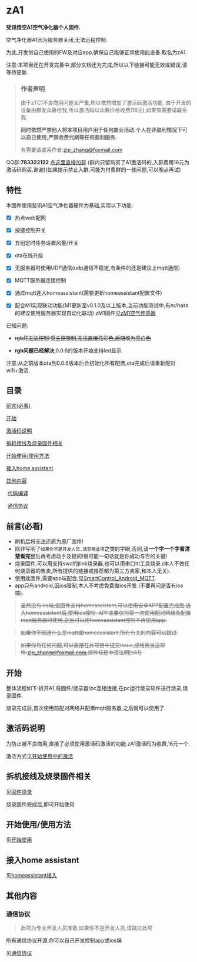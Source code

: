 # zA1

**斐讯悟空A1空气净化器个人固件.** 

空气净化器A1因为服务器关闭,无法远程控制.

为此,开发供自己使用的FW及对应app,确保自己能够正常使用此设备.取名为zA1.



注意:本项目还在开发完善中,部分文档还为完成,所以以下链接可能无效或错误,请等待更新.



> ### 作者声明
>
> 由于zTC1不良商用问题太严重,所以依然增加了激活码激活功能.
> 由于开发的设备由群友众筹给我,所以激活码以众筹价格收费(16元),如果有需要请联系我.
>
> **同时依然严禁他人将本项目用户用于任何商业活动.个人在非盈利情况下可以自己使用,严禁收费代刷等任何盈利服务.**
>
> 有需要请联系作者:zip_zhang@foxmail.com


QQ群:**783322122**  [点这里直接加群](//shang.qq.com/wpa/qunwpa?idkey=ea22ed67249c1c313922317efbde45629ab4a3908298a355ad832eba9045596b)  (群内只留购买了A1激活码的,入群费用16元为激活码购买.谢谢)(如果提示禁止入群,可能为付费群的一些问题,可以晚点再试)


## 特性

本固件使用斐讯A1空气净化器硬件为基础,实现以下功能:
- [x] 热点web配网

- [x] 按键控制开关

- [x] 五组定时任务设置风量/开关

- [x] ota在线升级

- [x] 无服务器时使用UDP通信(udp通信不稳定,有条件的还是建议上mqtt通信)

- [x] MQTT服务器连接控制

- [x] 通过mqtt连入homeassistant(需要更新homeassistant配置文件)

- [x] 配合M1实现联动功能(M1更新至v0.1.0及以上版本,当前功能测试中,有nr/hass的建议使用服务器实现自动化联动)   zM1固件见[zM1空气传感器](https://github.com/a2633063/zM1)

  

已知问题:

- ~~rgb灯无法控制:受主控限制,无法直接亮彩色,后期改为亮白色~~

- **rgb问题已经解决**,0.0.6的版本开始支持led显示.

注意:从之前版本ota到0.0.6版本后会初始化所有配置,ota完成后请重新配对wifi+激活.

  



## 目录

[前言(必看)](#前言必看)

[开始](#开始)

[激活码说明](#激活码说明)

[拆机接线及烧录固件相关](#拆机接线及烧录固件相关)

[开始使用/使用方法](#开始使用/使用方法)

[接入home assistant](#接入home-assistant)

[其他内容](#其他内容)

​	[代码编译](#代码编译)

​	[通信协议](#通信协议)





## 前言(必看)

- 刷机后将无法还原为原厂固件!
- 除非写明了`如果你不是开发人员,请忽略此项`之类的字眼,否则,请**一个字一个字看清楚看完**整后再考虑动手及提问!很可能一句话就是你成功与否的关键!
- 烧录固件,可以用支持swd的jlink烧录器,也可以用串口ttl工具烧录.(本人不做任何烧录器的售卖,所有提供的链接或推荐都为第三方卖家,和本人无关).
- 使用此固件,需要app端配合,见[SmartControl_Android_MQTT](https://github.com/a2633063/SmartControl_Android_MQTT).
- app只有android,因ios限制,本人不考虑免费做ios开发.(不要再问是否有ios端).

>
> ~~虽然没有ios端,但固件支持homeassistant,可以使用安卓APP配置完成后,连入homeassistant后,使用ios控制. APP主要仅为第一次使用配对网络及配置mqtt服务器时使用,之后可以用homeassistant控制不再使用app.~~

> ~~如果你不知道什么是mqtt或homeassistant,所有有关的内容可以跳过.~~

> ~~如果你有任何问题,可以直接在此项目中提交issue,或给我发送邮件:zip_zhang@foxmail.com,邮件标题中请注明[zA1].~~





## 开始

整体流程如下:拆开A1,将固件/烧录器/pc互相连接,在pc运行烧录软件进行烧录,烧录固件.

烧录完成后,首次使用前配对网络并配置mqtt服务器,之后就可以使用了.



## 激活码说明

为防止被不良商用,直接了必须使用激活码激活的功能.zA1激活码为收费,16元一个.

激活方式见[开始使用中的激活](https://github.com/a2633063/zA1/wiki/开始使用#激活)

## 拆机接线及烧录固件相关

见[固件烧录](https://github.com/a2633063/zA1/wiki/固件烧录)

烧录固件完成后,即可开始使用



## 开始使用/使用方法

见[开始使用](https://github.com/a2633063/zA1/wiki/开始使用)



## 接入home assistant

见[homeassistant接入](https://github.com/a2633063/zA1/wiki/homeassistant接入)



## 其他内容

### 通信协议

> 此项为专业开发人员准备,如果你不是开发人员,请跳过此项

所有通信协议开源,你可以自己开发控制app或ios端

见[通信协议](https://github.com/a2633063/zA1/wiki/通信协议)




